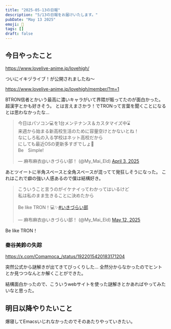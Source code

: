 ```yaml
---
title: "2025-05-13の日報"
description: "5/13の日報をお届けいたします。"
pubDate: "May 13 2025"
emoji: 🦊
tags: []
draft: false
---
```


## 今日やったこと

https://www.lovelive-anime.jp/lovehigh/

ついにイキヅライブ！が公開されましたね〜

https://www.lovelive-anime.jp/lovehigh/member/?m=1

BTRON信者とかいう最高に濃いキャラがいて界隈が賑ってたのが面白かった。超漢字とかも好きそう。
とは言えまさかラ！でTRONって言葉を聞くことになるとは思わなかったな...

<blockquote class="twitter-tweet"><p lang="ja" dir="ltr">今日はパソコン💻を1台メンテナンス＆カスタマイズ中⌛<br>来週から始まる新高校生活のために容量空けとかないとね！<br>なにしろ私の入る学校はネット高校だから<br>にしても最近OSの更新多すぎでしょ💢<br>Be　Simple!</p>&mdash; 麻布麻衣@いきづらい部！ (@My_Mai_Eld) <a href="https://twitter.com/My_Mai_Eld/status/1907618556373762111?ref_src=twsrc%5Etfw">April 3, 2025</a></blockquote> <script async src="https://platform.twitter.com/widgets.js" charset="utf-8"></script>

あとツイートに半角スペースと全角スペースが混ってて発狂しそうになった。
これはこれで癖の強い人感あるので僕は結構好き。

<blockquote class="twitter-tweet"><p lang="ja" dir="ltr">こういうこと言うのがイケナイってわかってはいるけど<br>私は私のまま生きることに決めたから<br><br>Be like TRON！💻✨<a href="https://twitter.com/hashtag/%E3%81%84%E3%81%8D%E3%81%A5%E3%82%89%E3%81%84%E9%83%A8?src=hash&amp;ref_src=twsrc%5Etfw">#いきづらい部</a></p>&mdash; 麻布麻衣@いきづらい部！ (@My_Mai_Eld) <a href="https://twitter.com/My_Mai_Eld/status/1921865180696437000?ref_src=twsrc%5Etfw">May 12, 2025</a></blockquote> <script async src="https://platform.twitter.com/widgets.js" charset="utf-8"></script>

Be like TRON！

### 秦谷美鈴の失踪

https://x.com/Comamoca_/status/1922015420183171204

突然公式から謎解きが出てきてびっくりした...
全然分からなかったのでヒントとか見つつなんとか解くことができた。

結構面白かったので、こういうwebサイトを使った謎解きとかあればやってみたいなと思った。

## 明日以降やりたいこと

爆寝してEmacsいじれなかったのでそのあたりやっていきたい。

